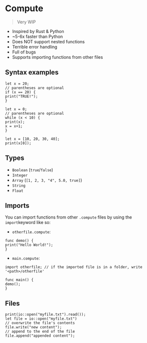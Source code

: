 # Compute
> Very WIP

- Inspired by Rust & Python
- ~5-6x faster than Python
- Does NOT support nested functions
- Terrible error handling
- Full of bugs
- Supports importing functions from other files

## Syntax examples
```
let x = 20;
// parentheses are optional
if (x == 20) {
print("TRUE!");
}
```
```
let x = 0;
// parentheses are optional
while (x < 10) {
print(x);
x = x+1;
}
```
```
let x = [10, 20, 30, 40];
print(x[0]);
```

## Types
- `Boolean` (`true`/`false`)
- `Integer`
- `Array` (`[1, 2, 3, "4", 5.0, true]`)
- `String`
- `Float`

## Imports
You can import functions from other `.compute` files by using the `import`keyword like so:
- `otherfile.compute`:
```
func demo() {
print("Hello World!");
}
```
- `main.compute`:
```
import otherfile; // if the imported file is in a folder, write '<path>/otherfile'

func main() {
demo();
}
```

## Files
```
print(io::open("myfile.txt").read());
let file = io::open("myfile.txt")
// overwrite the file's contents
file.write("new content");
// append to the end of the file
file.append("appended content");

```
